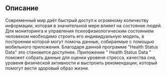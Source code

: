 ## Описание
Современный мир даёт быстрый доступ к огромному количеству информации, которая в значительной мере влияет на состояние людей. Для мониторинга и управления  психофизиологическим состоянием человеком необходимо строить его индивидуальную модель, в построении которой могут помочь данные, собираемые с помощью мобильного приложения. Благодаря данной программе "Health Status Data"  это становится доступнее. Приложение " Health Status Data " поможет собрать данные для оценки уровеня стресса, качества сна, уровеня физической активности и выстроить рекомендации, который помогут вести здоровый образ жизни.
